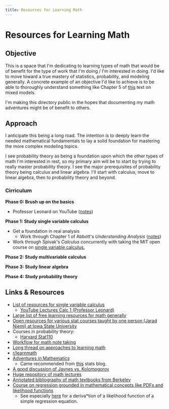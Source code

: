```yaml
---
title: Resources for Learning Math
---
```


# Resources for Learning Math

## Objective

This is a space that I'm dedicating to learning types of math that would be of benefit for
the type of work that I'm doing / I'm interested in doing. I'd like to move toward a true
mastery of statistics, probability, and modeling generally. A concrete example of an
objective I'd like to achieve is to be able to thoroughly understand something like
Chapter 5 of [this](bates_mixed_models.pdf) text on mixed models.

I'm making this directory public in the hopes that documenting my math adventures might be
of benefit to others.

## Approach

I anticipate this being a long road. The intention is to deeply learn the needed
mathematical fundamentals to lay a solid foundation for mastering the more complex modeling
topics.

I see probability theory as being a foundation upon which the other types of math I'm
interested in rest, so my primary aim will be to start by trying to really master probability
theory. I see the major prerequisites of probability theory being calculus and linear
algebra. I'll start with calculus, move to linear algebra, then to probability theory and
beyond.

### Cirriculum

**Phase 0: Brush up on the basics**

* Professor Leonard on YouTube ([notes](basics/leonard))

**Phase 1: Study single variable calculus**

* Get a foundation in real analysis
    * Work through Chapter 1 of Abbott's *Understanding Analysis*
        ([notes](real-analysis/))
* Work through Spivak's *Calculus* concurrently with taking the MIT open course on [single
    variable
    calculus.](https://ocw.mit.edu/courses/18-01sc-single-variable-calculus-fall-2010/pages/syllabus/)

**Phase 2: Study multivariable calculus**

**Phase 3: Study linear algebra**

**Phase 4: Study probability theory**


## Links & Resources

* [List of resources for single variable
    calculus](https://math.stackexchange.com/questions/901622/single-variable-calculus-reference-recommendations)
    * [YouTube Lectures Calc 1 (Professor
        Leonard)](https://www.youtube.com/watch?v=fYyARMqiaag&list=PLF797E961509B4EB5)
* [Large list of free learning resources for math
    generally](https://www.reddit.com/r/math/comments/2mkmk0/a_compilation_of_useful_free_online_math_resources/)
* [Open resources for various stat courses taught by one person (Jarad Niemi) at Iowa
    State University](https://www.jarad.me/courses/)
* Courses in probability theory:
    * [Harvard Stat110](https://projects.iq.harvard.edu/stat110/home)
* [Workflow for math note taking](https://castel.dev/post/lecture-notes-1/)
* [Long thread on approaches to learning
    math](https://www.reddit.com/r/learnmath/comments/bbza6p/what_is_the_best_way_to_teach_myself_math/)
* [r/learnmath](https://reddit.com/r/learnmath)
* [Adventures in Mathematics](http://andrusia.com/math/)  
    * Came recommended from
        [this](https://www.thegreatstatsby.com/posts/2021-03-08-ml-prospect/) stats blog.
* [A good discussion of Jaynes vs.
    Kolomogorov](https://www.cantorsparadise.com/the-two-schools-of-probability-theory-76d0c0c8198d)
* [Huge repository of math lectures](https://www.youtube.com/@wcwou/videos)
* [Annotated bibliography of math textbooks from
    Berkeley](https://www.ocf.berkeley.edu/~abhishek/chicmath.htm#e%3acalculus)
* [Course on regression grounded in mathematical concepts like PDFs and
    likelihood functions](https://www.stat.cmu.edu/~cshalizi/mreg/15/)
    * See especially [here](https://www.stat.cmu.edu/~cshalizi/mreg/15/lectures/04/lecture-04.pdf) for a deriva*tion of a likelihood function of
        a simple regression equation.

